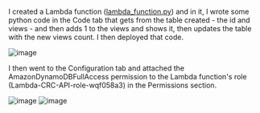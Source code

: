 I created a Lambda function ([lambda_function.py](https://github.com/StudentLoans999/AWS/blob/3b9fce86c85139a23723cdb854b789607a4a2831/Step%2010/lambda_function.py)) and in it, I wrote some python code in the Code tab that gets from the table created - the id and views - and then adds 1 to the views and shows it, then updates the table with the new views count. I then deployed that code.

![image](https://github.com/StudentLoans999/AWS/assets/77641113/48abaa9b-ac0f-432e-9cc0-535ba2bf43e6)

I then went to the Configuration tab and attached the AmazonDynamoDBFullAccess permission to the Lambda function's role (Lambda-CRC-API-role-wqf058a3) in the Permissions section.

![image](https://github.com/StudentLoans999/AWS/assets/77641113/bed286da-abd4-4618-a4aa-df4bcd8f97eb)
![image](https://github.com/StudentLoans999/AWS/assets/77641113/00713762-ad7a-4e1f-83d5-7107295a223e)
